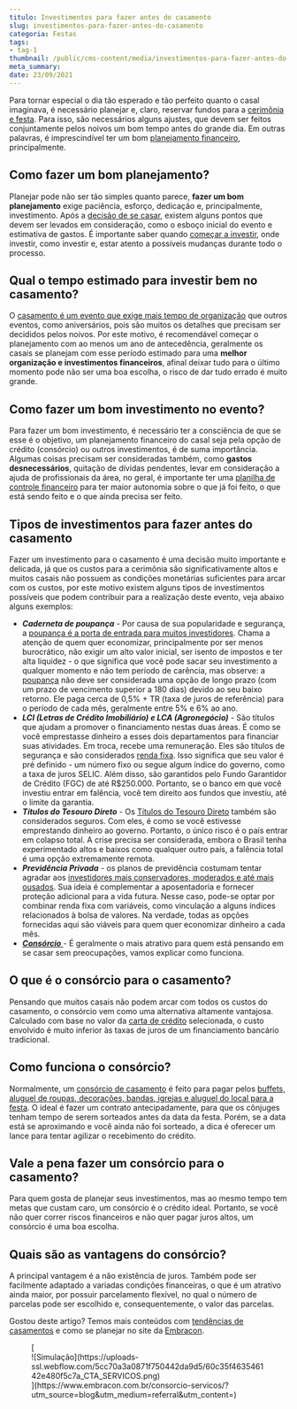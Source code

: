 ```yaml
---
titulo: Investimentos para fazer antes do casamento
slug: investimentos-para-fazer-antes-do-casamento
categoria: Festas
tags:
- tag-1
thumbnail: /public/cms-content/media/investimentos-para-fazer-antes-do-casamento.jpg
meta_summary: 
date: 23/09/2021
---
```

Para tornar especial o dia tão esperado e tão perfeito quanto o casal imaginava, é necessário planejar e, claro, reservar fundos para a [cerimônia e festa](https://www.embracon.com.br/blog/casamento-na-praia-guia-completo-para-uma-celebracao). Para isso, são necessários alguns ajustes, que devem ser feitos conjuntamente pelos noivos um bom tempo antes do grande dia. Em outras palavras, é imprescindível ter um bom [planejamento financeiro](https://www.embracon.com.br/blog/como-fazer-um-planejamento-financeiro-para-o-casamento), principalmente.

Como fazer um bom planejamento? 
--------------------------------

Planejar pode não ser tão simples quanto parece, **fazer um bom planejamento** exige paciência, esforço, dedicação e, principalmente, investimento. Após a [decisão de se casar](https://www.embracon.com.br/blog/10-passos-fundamentais-para-a-organizacao-de-uma-festa-de-casamento), existem alguns pontos que devem ser levados em consideração, como o esboço inicial do evento e estimativa de gastos. É importante saber quando [começar a investir](https://www.embracon.com.br/blog/quanto-da-minha-renda-posso-investir), onde investir, como investir e, estar atento a possíveis mudanças durante todo o processo.

Qual o tempo estimado para investir bem no casamento? 
------------------------------------------------------

O [casamento é um evento que exige mais tempo de organização](https://www.embracon.com.br/blog/dia-de-festa-5-coisas-que-nao-podem-faltar-no-seu-casamento) que outros eventos, como aniversários, pois são muitos os detalhes que precisam ser decididos pelos noivos. Por este motivo, é recomendável começar o planejamento com ao menos um ano de antecedência, geralmente os casais se planejam com esse período estimado para uma **melhor organização e investimentos financeiros**, afinal deixar tudo para o último momento pode não ser uma boa escolha, o risco de dar tudo errado é muito grande.

Como fazer um bom investimento no evento? 
------------------------------------------

Para fazer um bom investimento, é necessário ter a consciência de que se esse é o objetivo, um planejamento financeiro do casal seja pela opção de crédito (consórcio) ou outros investimentos, é de suma importância. Algumas coisas precisam ser consideradas também, como **gastos desnecessários**, quitação de dívidas pendentes, levar em consideração a ajuda de profissionais da área, no geral, é importante ter uma [planilha de controle financeiro](https://www.embracon.com.br/blog/como-criar-uma-planilha-de-planejamento-financeiro) para ter maior autonomia sobre o que já foi feito, o que está sendo feito e o que ainda precisa ser feito.

Tipos de investimentos para fazer antes do casamento 
-----------------------------------------------------

Fazer um investimento para o casamento é uma decisão muito importante e delicada, já que os custos para a cerimônia são significativamente altos e muitos casais não possuem as condições monetárias suficientes para arcar com os custos, por este motivo existem alguns tipos de investimentos possíveis que podem contribuir para a realização deste evento, veja abaixo alguns exemplos:

- ***Caderneta de poupança*** - Por causa de sua popularidade e segurança, a [poupança é a porta de entrada para muitos investidores](https://www.embracon.com.br/blog/vale-a-pena-guardar-dinheiro-na-poupanca). Chama a atenção de quem quer economizar, principalmente por ser menos burocrático, não exigir um alto valor inicial, ser isento de impostos e ter alta liquidez - o que significa que você pode sacar seu investimento a qualquer momento e não tem período de carência, mas observe: a [poupança](https://www.embracon.com.br/blog/consorcio-ou-poupanca-quais-sao-as-diferencas-e-como-escolher) não deve ser considerada uma opção de longo prazo (com um prazo de vencimento superior a 180 dias) devido ao seu baixo retorno. Ele paga cerca de 0,5% + TR (taxa de juros de referência) para o período de cada mês, geralmente entre 5% e 6% ao ano.
- ***LCI (Letras de Crédito Imobiliário) e LCA (Agronegócio)*** - São títulos que ajudam a promover o financiamento nestas duas áreas. É como se você emprestasse dinheiro a esses dois departamentos para financiar suas atividades. Em troca, recebe uma remuneração. Eles são títulos de segurança e são considerados [renda fixa](https://www.embracon.com.br/blog/afinal-quais-sao-as-diferencas-entre-poupar-economizar-e-investir). Isso significa que seu valor é pré definido - um número fixo ou segue algum índice do governo, como a taxa de juros SELIC. Além disso, são garantidos pelo Fundo Garantidor de Crédito (FGC) de até R$250.000. Portanto, se o banco em que você investiu entrar em falência, você tem direito aos fundos que investiu, até o limite da garantia.
- ***Títulos do Tesouro Direto*** - Os [Títulos do Tesouro Direto](https://www.embracon.com.br/blog/tesouro-direto-guia-rapido-com-tudo-o-que-voce-precisa-saber) também são considerados seguros. Com eles, é como se você estivesse emprestando dinheiro ao governo. Portanto, o único risco é o país entrar em colapso total. A crise precisa ser considerada, embora o Brasil tenha experimentado altos e baixos como qualquer outro país, a falência total é uma opção extremamente remota.
- ***Previdência Privada*** - os planos de previdência costumam tentar agradar aos [investidores mais conservadores, moderados e até mais ousados](https://www.embracon.com.br/blog/perfil-de-investidor-conheca-os-tipos-e-saiba-qual-e-o-seu). Sua ideia é complementar a aposentadoria e fornecer proteção adicional para a vida futura. Nesse caso, pode-se optar por combinar renda fixa com variáveis, como vinculação a alguns índices relacionados à bolsa de valores. Na verdade, todas as opções fornecidas aqui são viáveis ​​para quem quer economizar dinheiro a cada mês.
- [***Consórcio*** ](https://www.embracon.com.br/tag/consorcio-de-casamento)- É geralmente o mais atrativo para quem está pensando em se casar sem preocupações, vamos explicar como funciona.

O que é o consórcio para o casamento? 
--------------------------------------

Pensando que muitos casais não podem arcar com todos os custos do casamento, o consórcio vem como uma alternativa altamente vantajosa. Calculado com base no valor da [carta de crédito](https://www.embracon.com.br/conhecaoconsorcio/o-que-e-carta-de-credito) selecionada, o custo envolvido é muito inferior às taxas de juros de um financiamento bancário tradicional.

Como funciona o consórcio? 
---------------------------

Normalmente, um [consórcio de casamento](https://www.embracon.com.br/blog/consorcio-de-casamento-saiba-como-funciona) é feito para pagar pelos [buffets, aluguel de roupas, decorações, bandas, igrejas e aluguel do local para a festa](https://www.embracon.com.br/blog/fornecedores-para-casamentos-escolha-bem-e-negocie-os-precos). O ideal é fazer um contrato antecipadamente, para que os cônjuges tenham tempo de serem sorteados antes da data da festa. Porém, se a data está se aproximando e você ainda não foi sorteado, a dica é oferecer um lance para tentar agilizar o recebimento do crédito.

Vale a pena fazer um consórcio para o casamento? 
-------------------------------------------------

Para quem gosta de planejar seus investimentos, mas ao mesmo tempo tem metas que custam caro, um consórcio é o crédito ideal. Portanto, se você não quer correr riscos financeiros e não quer pagar juros altos, um consórcio é uma boa escolha.

Quais são as vantagens do consórcio? 
-------------------------------------

A principal vantagem é a não existência de juros. Também pode ser facilmente adaptado a variadas condições financeiras, o que é um atrativo ainda maior, por possuir parcelamento flexível, no qual o número de parcelas pode ser escolhido e, consequentemente, o valor das parcelas.

Gostou deste artigo? Temos mais conteúdos com [tendências de casamentos](https://www.embracon.com.br/blog/6-tendencias-de-casamento-que-voce-precisa-conhecer) e como se planejar no site da [Embracon](https://www.embracon.com.br/?utm_campaign=Google_Ads_-_generico_-_Pesquisa_consorcio&placement=brasil&utm_content=generico&utm_term=&utm_source=google_ads&utm_medium=cpc&device=c&campaignid=10818493385&adgroupid=120242371635&adid=506819830934&network=g&matchtype=b&gclid=CjwKCAjwlrqHBhByEiwAnLmYUHlIj9o_y-cTrLsbRjPV_HT4ONM9grDoLgfL0K39gGT-c50Hi9DKFhoCIFUQAvD_BwE).

<figure class="w-richtext-figure-type-image w-richtext-align-center">[<div>![Simulação](https://uploads-ssl.webflow.com/5cc70a3a0871f750442da9d5/60c35f463546142e480f5c7a_CTA_SERVICOS.png)</div>](https://www.embracon.com.br/consorcio-servicos/?utm_source=blog&utm_medium=referral&utm_content=)</figure>
